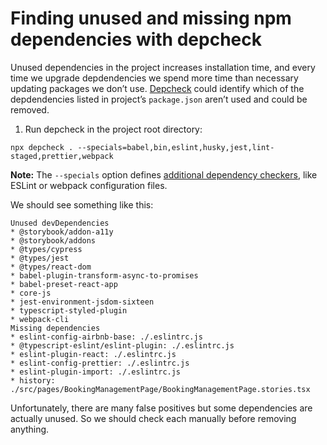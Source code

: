 <!-- 2020-09-29 javascript,npm -->

# Finding unused and missing npm dependencies with depcheck

Unused dependencies in the project increases installation time, and every time we upgrade depdendencies we spend more time than necessary updating packages we don’t use. [Depcheck](https://github.com/depcheck/depcheck) could identify which of the depdendencies listed in project’s `package.json` aren’t used and could be removed.

1. Run depcheck in the project root directory:

```
npx depcheck . --specials=babel,bin,eslint,husky,jest,lint-staged,prettier,webpack
```

**Note:** The `--specials` option defines [additional dependency checkers](https://github.com/depcheck/depcheck#special), like ESLint or webpack configuration files.

We should see something like this:

```
Unused devDependencies
* @storybook/addon-a11y
* @storybook/addons
* @types/cypress
* @types/jest
* @types/react-dom
* babel-plugin-transform-async-to-promises
* babel-preset-react-app
* core-js
* jest-environment-jsdom-sixteen
* typescript-styled-plugin
* webpack-cli
Missing dependencies
* eslint-config-airbnb-base: ./.eslintrc.js
* @typescript-eslint/eslint-plugin: ./.eslintrc.js
* eslint-plugin-react: ./.eslintrc.js
* eslint-config-prettier: ./.eslintrc.js
* eslint-plugin-import: ./.eslintrc.js
* history: ./src/pages/BookingManagementPage/BookingManagementPage.stories.tsx
```

Unfortunately, there are many false positives but some dependencies are actually unused. So we should check each manually before removing anything.
